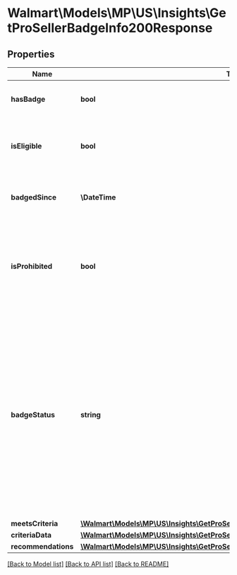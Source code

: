 # Walmart\Models\MP\US\Insights\GetProSellerBadgeInfo200Response

## Properties

Name | Type | Description | Notes
------------ | ------------- | ------------- | -------------
**hasBadge** | **bool** | Specifies if the seller has the badge | [optional]
**isEligible** | **bool** | Specifies if the seller is eligible for the badge in the next refresh | [optional]
**badgedSince** | **\DateTime** | Specifies when the seller received their badge | [optional]
**isProhibited** | **bool** | Specifies whether the seller is prohibited from participating in the Pro Seller badge program. | [optional]
**badgeStatus** | **string** | Specifies the seller's badge status in detail. The possible values are \"Become a Pro Seller\", \"You are a Pro Seller\", \"Pro Seller Badge at risk\", \"Eligible starting from YYYY-MM-DD\", and \"Not eligible for the Pro Seller Badge\" | [optional]
**meetsCriteria** | [**\Walmart\Models\MP\US\Insights\GetProSellerBadgeInfo200ResponseMeetsCriteria**](GetProSellerBadgeInfo200ResponseMeetsCriteria.md) |  | [optional]
**criteriaData** | [**\Walmart\Models\MP\US\Insights\GetProSellerBadgeInfo200ResponseCriteriaData**](GetProSellerBadgeInfo200ResponseCriteriaData.md) |  | [optional]
**recommendations** | [**\Walmart\Models\MP\US\Insights\GetProSellerBadgeInfo200ResponseRecommendations**](GetProSellerBadgeInfo200ResponseRecommendations.md) |  | [optional]


[[Back to Model list]](./) [[Back to API list]](../../../../../README.md#supported-apis) [[Back to README]](../../../../../README.md)
